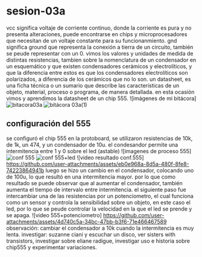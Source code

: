 # sesion-03a
vcc significa voltaje de corriente continuo, donde la corriente es pura y no presenta alteraciones, puede encontrarse en chips y microprocesadores que necesitan de un voltaje constante para su funcionanmiento.
gnd significa ground que representa la conexión a tierra de un circuito, también se peude representar con un 0.
vimos los valores y unidades de medida de distintas resistencias, tambien sobre la nomenclatura de un condensador en un esquemático y que existen condensadores cerámicos y electrolíticos, y que la diferencia entre estos es que los condensadores electrolíticos son polarizados, a diferencia de los cerámicos que no lo son.
un datasheet, es una ficha técnica o un sumario que describe las características de un objeto, material, proceso o programa, de manera detallada. en esta ocasión vimos y aprendimos la datasheet de un chip 555.
![imágenes de mi bitácora]
![bitacora03a](https://github.com/user-attachments/assets/80d3eda0-e571-4909-8dc2-4a7f4e1c4e2a)
![bitácora 03a(1)](https://github.com/user-attachments/assets/0987ef05-23bd-4b2c-829a-7074d5c9398c)
## configuración del 555
se configuró el chip 555 en la protoboard, se utilizaron resistencias de 10k, de 1k, un 474, y un condensador de 10u. el condesandor permite una intermitencia entre 1 y 0 sobre el led (astable) 
![imagenes de proceso 555]
![conf 555](https://github.com/user-attachments/assets/2d4fc57c-6635-4c26-ad4a-b57163345fb5)
![conf 555+led](https://github.com/user-attachments/assets/f61d70ce-5483-4cf5-b2f0-c04bd6e57380)
![video resultado conf.555]
https://github.com/user-attachments/assets/eb0e968a-8d5a-480f-8fe8-74223864941b
luego se hizo un cambio en el condensador, colocando uno de 100u, lo que resultó en una intermitencia mayor. por lo que como resultado se puede observar que al aumentar el condensador, también aumenta el tiempo de intervalo entre intermitencia.
el siguiente paso fue intercambiar una de las resistencias por un potenciometro, el cual funciona como un sensor y controla la sensibilidad sobre un objeto, en este caso el led, por lo que se peude controlar la velocidad en la que el led se prende y se apaga.
![video 555+potenciometro] 
https://github.com/user-attachments/assets/4d740c5a-34bc-47bb-b3f6-71e466467589
observación: cambiar el condensador a 10k cuando la intermitencia es muy lenta.
investigar: suzanne ciani y escuchar un disco, ver sisters with transistors, investigar sobre eliane radigue, investigar uso e historia sobre chip555 y experimentar variaciones.
